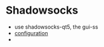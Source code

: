# Shadowsocks

+ use shadowsocks-qt5, the gui-ss
+ [configuration](https://github.com/Shadowsocks-Wiki/shadowsocks/blob/master/6-linux-setup-guide-cn.md)
+ 